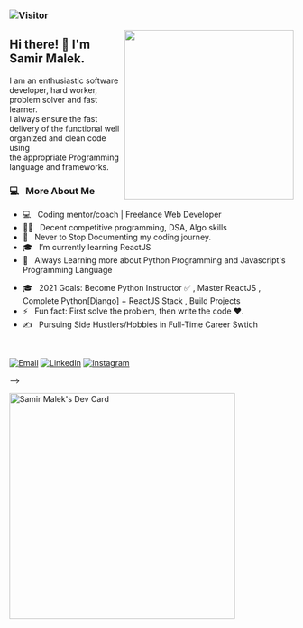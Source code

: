 ### ![Visitor](https://visitor-badge.laobi.icu/badge?page_id=samirmalekcodes.repoName)

<img align="right" src="https://camo.githubusercontent.com/992babdffd8c74a1502de375fbdf7e4d54773242/68747470733a2f2f6d656469612e67697068792e636f6d2f6d656469612f53576f536b4e36447854737a71494b4571762f67697068792e676966" width="300" height="300"/>
</p>


<h2>  Hi there! 👋 I'm Samir Malek. </h2> 
 I am an enthusiastic software developer, hard worker, problem solver and fast learner.<br> 
 I always ensure the fast delivery of the functional well organized and clean code using <br> 
 the appropriate Programming language and frameworks.

<h3>  💻 &nbsp; More About Me </h3>

- 💻 &nbsp; Coding mentor/coach | Freelance Web Developer
- ✍🏻 &nbsp; Decent competitive programming, DSA, Algo skills
- 📝 &nbsp; Never to Stop Documenting my coding journey.
- 🎓 &nbsp; I’m currently learning ReactJS
- 🌱 &nbsp; Always Learning more about Python Programming and Javascript's Programming Language
<!-- - 🎓 &nbsp; Student at https://www.cleverprogrammer.com/.
- 🎓 &nbsp; Studying Freecodecamp Course at https://freecodecamp.org -->
<!-- - 🌱 &nbsp; Learning more about Data Structures and Algorithms Offered by Princeton University at https://www.coursera.org/learn/algorithms-part1.
- 👯 &nbsp; I’m looking forward to collaborate on any Open Source project which I consider interesting or useful. -->
- 🎓 &nbsp; 2021 Goals: Become Python Instructor ✅ , Master ReactJS , Complete Python[Django] + ReactJS Stack , Build Projects
- ⚡ &nbsp; Fun fact: First solve the problem, then write the code :heart:.
- ✍️ &nbsp; Pursuing Side Hustlers/Hobbies in Full-Time Career Swtich

<!-- 
<h3> 🛠 &nbsp; Tech Stack</h3>

<p>
  <img alt="Html5" src="https://img.shields.io/badge/-HTML5-E34F26?style=flat-square&logo=html5&logoColor=white" />
  <img alt="CSS" src="https://img.shields.io/badge/CSS%20-%231572B6.svg?style=flat-square&logo=css3&logoColor=white" />
  <img alt="Sass" src="https://img.shields.io/badge/-Sass-CC6699?style=flat-square&logo=sass&logoColor=white" />
  <img alt="JavaScript" src="https://img.shields.io/badge/JavaScript%20-%23F7DF1E.svg?style=flat-square&logo=javascript&logoColor=black" />
<!--   <img alt="git" src="https://img.shields.io/badge/-Git-F05032?style=flat-square&logo=git&logoColor=white" /> -->
<!--   <img alt="Markdown" src="https://img.shields.io/badge/Markdown-%23000000.svg?style=flat-square&logo=markdown&logoColor=white" />
  <img alt="Python" src="https://img.shields.io/badge/Python%20-%2314354C.svg?style=flat-square&logo=python&logoColor=white" /> -->
<!--   <img alt="MySQL" src="https://img.shields.io/badge/-MySQL-333333?style=flat&logo=mysql" /> -->
<!--   <img alt="GitHub" src="https://img.shields.io/badge/-Git-333333?style=flat&logo=git" /> -->
<!--   <img alt="Git" src="https://img.shields.io/badge/-Git-333333?style=flat&logo=git" />
  <img alt="VSCode" src="https://img.shields.io/badge/-Visual%20Studio%20Code-333333?style=flat&logo=visual-studio-code&logoColor=007ACC" /> -->
</p>
<br/>
<!-- 
<h3> 🤝🏻 &nbsp;Connect with Me </h3> -->

<p>
<a href="mailto:samirmalek.dev@gmail.com"><img alt="Email" src="https://img.shields.io/badge/Email-samirmalek.dev@gmail.com-blue?style=flat-square&logo=gmail"></a>
<a href="https://www.linkedin.com/in/malek31217/"><img alt="LinkedIn" src="https://img.shields.io/badge/LinkedIn-malek%2031217%20-blue?style=flat-square&logo=linkedin"></a>
<a href="https://www.instagram.com/samir_codes/"><img alt="Instagram" src="https://img.shields.io/badge/instagram-samir__codes-blue?style=flat-square&logo=instagram"></a>
 
<br/>
<!--  
[![Whatsapp Badge](https://img.shields.io/badge/-Whatsapp-4CA143?style=flat-square&labelColor=4CA143&logo=whatsapp&logoColor=white&link=https://api.whatsapp.com/send?phone=+97332327866&text=Hi!)](https://api.whatsapp.com/send?phone=+97332327866&text=Hi!)
[![Twitter Badge](https://img.shields.io/badge/-Twitter-1da1f2?style=flat-square&labelColor=1da1f2&logo=twitter&logoColor=white&link=https://www.twitter.com/_weltonfelix/)](https://twitter.com/samir_codes/) -->

<!-- <a href="https://github.com/AVS1508">
  <img height="180em" src="https://github-readme-stats.vercel.app/api?username=samirmalekcodes&theme=buefy&show_icons=true" />
  <img height="180em" src="https://github-readme-stats.vercel.app/api/top-langs/?username=samirmalekcodes&theme=buefy&layout=compact" />
</a> -->

<!-- [![Facebook Badge](https://img.shields.io/badge/-Facebook-3b5998?style=flat-square&labelColor=3b5998&logo=facebook&logoColor=white&link=https://www.facebook.com/weltonpfelix/)](https://www.facebook.com/saddam.arbaa) -->
</p>

<!--TODO -->
<!-- will add my webside blow here  -->
<!--
<a href="https://www.adityavsingh.com/"><img alt="Website" src="https://img.shields.io/badge/Website-www.adityavsingh.com-blue?style=flat-square&logo=google-chrome"></a>
-->

<!-- # latest Blog posts -->

<!-- BLOG-POST-LIST:START -->
<!-- BLOG-POST-LIST:END -->

 -->
 
 <a href="https://app.daily.dev/samir_codes"><img src="https://api.daily.dev/devcards/7a691d31e6d749b7ab78ac4b2c413193.png?r=o1p" width="400" alt="Samir Malek's Dev Card"/></a>
 
